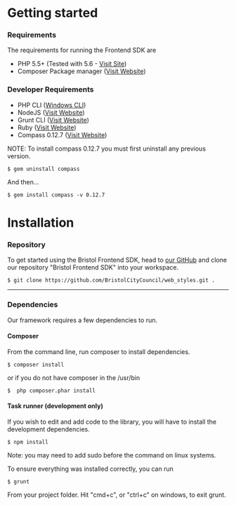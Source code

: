 # Getting started

### Requirements

The requirements for running the Frontend SDK are

*   PHP 5.5+ (Tested with 5.6 - [Visit Site](http://php.net/manual/en/install.php))
*   Composer Package manager ([Visit Website](https://getcomposer.org/download/))

### Developer Requirements

*   PHP CLI ([Windows CLI](http://php.net/manual/en/install.windows.commandline.php))
*   NodeJS ([Visit Website](http://nodejs.org/download/))
*   Grunt CLI ([Visit Website](http://gruntjs.com/installing-grunt))
*   Ruby ([Visit Website](https://www.ruby-lang.org/en/documentation/installation/))
*   Compass 0.12.7 ([Visit Website](https://rubygems.org/gems/compass/versions/0.12.7))

NOTE: To install compass 0.12.7 you must first uninstall any previous version.

    $ gem uninstall compass

And then...

    $ gem install compass -v 0.12.7
    
# Installation

### Repository

To get started using the Bristol Frontend SDK, head to [our GitHub](https://github.com/BristolCityCouncil) and clone our repository "Bristol Frontend SDK" into your workspace.

    $ git clone https://github.com/BristolCityCouncil/web_styles.git .

* * *

### Dependencies

Our framework requires a few dependencies to run.

#### Composer

From the command line, run composer to install dependencies.

	$ composer install

or if you do not have composer in the /usr/bin

	$  php composer.phar install

#### Task runner (development only)

If you wish to edit and add code to the library, you will have to install the development dependencies.

	$ npm install

Note: you may need to add sudo before the command on linux systems.

To ensure everything was installed correctly, you can run

	$ grunt 

From your project folder. Hit "cmd+c", or "ctrl+c" on windows, to exit grunt.
